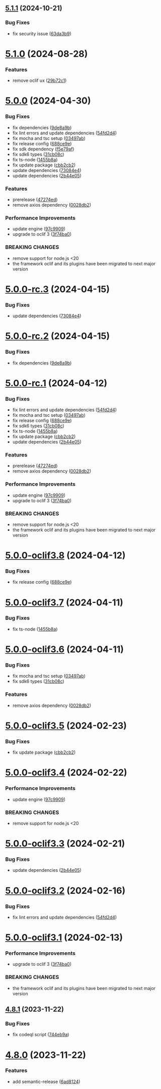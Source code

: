 ## [5.1.1](https://github.com/commercelayer/commercelayer-cli-plugin-seeder/compare/v5.1.0...v5.1.1) (2024-10-21)


### Bug Fixes

* fix security issue ([63da3b9](https://github.com/commercelayer/commercelayer-cli-plugin-seeder/commit/63da3b95a95d39ea0a4aad211835cfb1d6f67ca1))

# [5.1.0](https://github.com/commercelayer/commercelayer-cli-plugin-seeder/compare/v5.0.0...v5.1.0) (2024-08-28)


### Features

* remove oclif ux ([29b72c1](https://github.com/commercelayer/commercelayer-cli-plugin-seeder/commit/29b72c1a62d44deb45af51a0e5436bcd03d37c50))

# [5.0.0](https://github.com/commercelayer/commercelayer-cli-plugin-seeder/compare/v4.8.1...v5.0.0) (2024-04-30)


### Bug Fixes

* fix dependencies ([9de8a9b](https://github.com/commercelayer/commercelayer-cli-plugin-seeder/commit/9de8a9bb277eda4b3919e2b226ff6f10def25741))
* fix lint errors and update dependencies ([54fd2d4](https://github.com/commercelayer/commercelayer-cli-plugin-seeder/commit/54fd2d4814be48063865852e3634c9ec828b1e33))
* fix mocha and tsc setup ([03497ab](https://github.com/commercelayer/commercelayer-cli-plugin-seeder/commit/03497ab246670f8ff42692c90548363c8aa65bcc))
* fix release config ([688ce9e](https://github.com/commercelayer/commercelayer-cli-plugin-seeder/commit/688ce9e8b3532b0ab81d953b1d61975f4e12bb34))
* fix sdk dependency ([f5e79af](https://github.com/commercelayer/commercelayer-cli-plugin-seeder/commit/f5e79afd091c3252cdcbf6630330f636822159b7))
* fix sdk6 types ([31cb08c](https://github.com/commercelayer/commercelayer-cli-plugin-seeder/commit/31cb08c4bc4f265c34f7120ece4c3499c8b2441b))
* fix ts-node ([1455b8a](https://github.com/commercelayer/commercelayer-cli-plugin-seeder/commit/1455b8a8a18c64313388d2a1e513c2c72754543e))
* fix update package ([cbb2cb2](https://github.com/commercelayer/commercelayer-cli-plugin-seeder/commit/cbb2cb263af5a61f2559c516c733ca44693a477d))
* update dependencies ([73084e4](https://github.com/commercelayer/commercelayer-cli-plugin-seeder/commit/73084e40d38e3b430246a7e3b4a76127144a27b2))
* update dependencies ([2b44e05](https://github.com/commercelayer/commercelayer-cli-plugin-seeder/commit/2b44e050a5f109631634a832e8bb3bc8102f8c17))


### Features

* prerelease ([47274ed](https://github.com/commercelayer/commercelayer-cli-plugin-seeder/commit/47274ed584b17232ea2de27d1382f476b46b547a))
* remove axios dependency ([0028db2](https://github.com/commercelayer/commercelayer-cli-plugin-seeder/commit/0028db2ab7f5be22269c593b28ef920f3d973d0e))


### Performance Improvements

* update engine ([97c9909](https://github.com/commercelayer/commercelayer-cli-plugin-seeder/commit/97c990978603ca0309e3018d7c3360040b7a4128))
* upgrade to oclif 3 ([3f74ba0](https://github.com/commercelayer/commercelayer-cli-plugin-seeder/commit/3f74ba0e05c74ea049b98a3cd7dba0d39f794c65))


### BREAKING CHANGES

* remove support for node.js <20
* the framework oclif and its plugins have been migrated to next major version

# [5.0.0-rc.3](https://github.com/commercelayer/commercelayer-cli-plugin-seeder/compare/v5.0.0-rc.2...v5.0.0-rc.3) (2024-04-15)


### Bug Fixes

* update dependencies ([73084e4](https://github.com/commercelayer/commercelayer-cli-plugin-seeder/commit/73084e40d38e3b430246a7e3b4a76127144a27b2))

# [5.0.0-rc.2](https://github.com/commercelayer/commercelayer-cli-plugin-seeder/compare/v5.0.0-rc.1...v5.0.0-rc.2) (2024-04-15)


### Bug Fixes

* fix dependencies ([9de8a9b](https://github.com/commercelayer/commercelayer-cli-plugin-seeder/commit/9de8a9bb277eda4b3919e2b226ff6f10def25741))

# [5.0.0-rc.1](https://github.com/commercelayer/commercelayer-cli-plugin-seeder/compare/v4.8.1...v5.0.0-rc.1) (2024-04-12)


### Bug Fixes

* fix lint errors and update dependencies ([54fd2d4](https://github.com/commercelayer/commercelayer-cli-plugin-seeder/commit/54fd2d4814be48063865852e3634c9ec828b1e33))
* fix mocha and tsc setup ([03497ab](https://github.com/commercelayer/commercelayer-cli-plugin-seeder/commit/03497ab246670f8ff42692c90548363c8aa65bcc))
* fix release config ([688ce9e](https://github.com/commercelayer/commercelayer-cli-plugin-seeder/commit/688ce9e8b3532b0ab81d953b1d61975f4e12bb34))
* fix sdk6 types ([31cb08c](https://github.com/commercelayer/commercelayer-cli-plugin-seeder/commit/31cb08c4bc4f265c34f7120ece4c3499c8b2441b))
* fix ts-node ([1455b8a](https://github.com/commercelayer/commercelayer-cli-plugin-seeder/commit/1455b8a8a18c64313388d2a1e513c2c72754543e))
* fix update package ([cbb2cb2](https://github.com/commercelayer/commercelayer-cli-plugin-seeder/commit/cbb2cb263af5a61f2559c516c733ca44693a477d))
* update dependencies ([2b44e05](https://github.com/commercelayer/commercelayer-cli-plugin-seeder/commit/2b44e050a5f109631634a832e8bb3bc8102f8c17))


### Features

* prerelease ([47274ed](https://github.com/commercelayer/commercelayer-cli-plugin-seeder/commit/47274ed584b17232ea2de27d1382f476b46b547a))
* remove axios dependency ([0028db2](https://github.com/commercelayer/commercelayer-cli-plugin-seeder/commit/0028db2ab7f5be22269c593b28ef920f3d973d0e))


### Performance Improvements

* update engine ([97c9909](https://github.com/commercelayer/commercelayer-cli-plugin-seeder/commit/97c990978603ca0309e3018d7c3360040b7a4128))
* upgrade to oclif 3 ([3f74ba0](https://github.com/commercelayer/commercelayer-cli-plugin-seeder/commit/3f74ba0e05c74ea049b98a3cd7dba0d39f794c65))


### BREAKING CHANGES

* remove support for node.js <20
* the framework oclif and its plugins have been migrated to next major version

# [5.0.0-oclif3.8](https://github.com/commercelayer/commercelayer-cli-plugin-seeder/compare/v5.0.0-oclif3.7...v5.0.0-oclif3.8) (2024-04-12)


### Bug Fixes

* fix release config ([688ce9e](https://github.com/commercelayer/commercelayer-cli-plugin-seeder/commit/688ce9e8b3532b0ab81d953b1d61975f4e12bb34))

# [5.0.0-oclif3.7](https://github.com/commercelayer/commercelayer-cli-plugin-seeder/compare/v5.0.0-oclif3.6...v5.0.0-oclif3.7) (2024-04-11)


### Bug Fixes

* fix ts-node ([1455b8a](https://github.com/commercelayer/commercelayer-cli-plugin-seeder/commit/1455b8a8a18c64313388d2a1e513c2c72754543e))

# [5.0.0-oclif3.6](https://github.com/commercelayer/commercelayer-cli-plugin-seeder/compare/v5.0.0-oclif3.5...v5.0.0-oclif3.6) (2024-04-11)


### Bug Fixes

* fix mocha and tsc setup ([03497ab](https://github.com/commercelayer/commercelayer-cli-plugin-seeder/commit/03497ab246670f8ff42692c90548363c8aa65bcc))
* fix sdk6 types ([31cb08c](https://github.com/commercelayer/commercelayer-cli-plugin-seeder/commit/31cb08c4bc4f265c34f7120ece4c3499c8b2441b))


### Features

* remove axios dependency ([0028db2](https://github.com/commercelayer/commercelayer-cli-plugin-seeder/commit/0028db2ab7f5be22269c593b28ef920f3d973d0e))

# [5.0.0-oclif3.5](https://github.com/commercelayer/commercelayer-cli-plugin-seeder/compare/v5.0.0-oclif3.4...v5.0.0-oclif3.5) (2024-02-23)


### Bug Fixes

* fix update package ([cbb2cb2](https://github.com/commercelayer/commercelayer-cli-plugin-seeder/commit/cbb2cb263af5a61f2559c516c733ca44693a477d))

# [5.0.0-oclif3.4](https://github.com/commercelayer/commercelayer-cli-plugin-seeder/compare/v5.0.0-oclif3.3...v5.0.0-oclif3.4) (2024-02-22)


### Performance Improvements

* update engine ([97c9909](https://github.com/commercelayer/commercelayer-cli-plugin-seeder/commit/97c990978603ca0309e3018d7c3360040b7a4128))


### BREAKING CHANGES

* remove support for node.js <20

# [5.0.0-oclif3.3](https://github.com/commercelayer/commercelayer-cli-plugin-seeder/compare/v5.0.0-oclif3.2...v5.0.0-oclif3.3) (2024-02-21)


### Bug Fixes

* update dependencies ([2b44e05](https://github.com/commercelayer/commercelayer-cli-plugin-seeder/commit/2b44e050a5f109631634a832e8bb3bc8102f8c17))

# [5.0.0-oclif3.2](https://github.com/commercelayer/commercelayer-cli-plugin-seeder/compare/v5.0.0-oclif3.1...v5.0.0-oclif3.2) (2024-02-16)


### Bug Fixes

* fix lint errors and update dependencies ([54fd2d4](https://github.com/commercelayer/commercelayer-cli-plugin-seeder/commit/54fd2d4814be48063865852e3634c9ec828b1e33))

# [5.0.0-oclif3.1](https://github.com/commercelayer/commercelayer-cli-plugin-seeder/compare/v4.8.1...v5.0.0-oclif3.1) (2024-02-13)


### Performance Improvements

* upgrade to oclif 3 ([3f74ba0](https://github.com/commercelayer/commercelayer-cli-plugin-seeder/commit/3f74ba0e05c74ea049b98a3cd7dba0d39f794c65))


### BREAKING CHANGES

* the framework oclif and its plugins have been migrated to next major version

## [4.8.1](https://github.com/commercelayer/commercelayer-cli-plugin-seeder/compare/v4.8.0...v4.8.1) (2023-11-22)


### Bug Fixes

* fix codeql script ([744eb9a](https://github.com/commercelayer/commercelayer-cli-plugin-seeder/commit/744eb9a1384bc7f860a870a79d4beacefad42ee9))

# [4.8.0](https://github.com/commercelayer/commercelayer-cli-plugin-seeder/compare/v4.7.0...v4.8.0) (2023-11-22)


### Features

* add semantic-release ([6ad8124](https://github.com/commercelayer/commercelayer-cli-plugin-seeder/commit/6ad8124797f9a3b87248f8fa62cc582a5305aea8))
